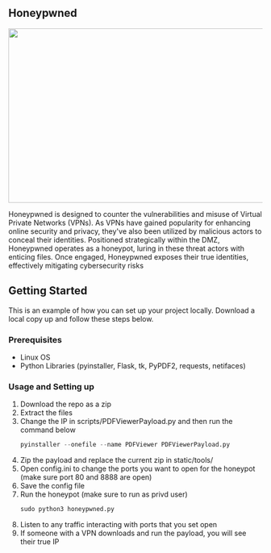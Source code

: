 <!-- ABOUT THE PROJECT -->
## Honeypwned

<p align="center">
  <img width="598" height="346" src="https://github.com/lmaoggrofl/honeypwned/assets/110363544/83c449b1-f5a8-4bba-b06d-00d1e235b076">
</p>

Honeypwned is designed to counter the vulnerabilities and misuse of Virtual Private Networks (VPNs). 
As VPNs have gained popularity for enhancing online security and privacy, they've also been utilized by malicious actors to conceal their identities. 
Positioned strategically within the DMZ, Honeypwned operates as a honeypot, luring in these threat actors with enticing files. 
Once engaged, Honeypwned exposes their true identities, effectively mitigating cybersecurity risks

<!-- GETTING STARTED -->
## Getting Started

This is an example of how you can set up your project locally.
Download a local copy up and follow these steps below.

### Prerequisites

* Linux OS
* Python Libraries (pyinstaller, Flask, tk, PyPDF2, requests, netifaces)

### Usage and Setting up

1. Download the repo as a zip
2. Extract the files
3. Change the IP in scripts/PDFViewerPayload.py and then run the command below
   ```python
   pyinstaller --onefile --name PDFViewer PDFViewerPayload.py
   ```
4. Zip the payload and replace the current zip in static/tools/
5. Open config.ini to change the ports you want to open for the honeypot (make sure port 80 and 8888 are open)
6. Save the config file
7. Run the honeypot (make sure to run as privd user)
   ```python
   sudo python3 honeypwned.py
   ```
8. Listen to any traffic interacting with ports that you set open
9. If someone with a VPN downloads and run the payload, you will see their true IP
